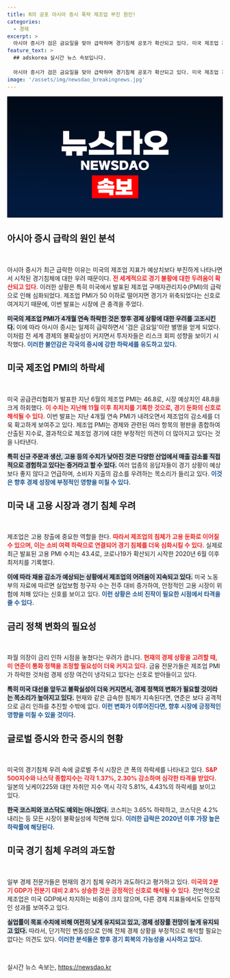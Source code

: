 ```yaml
---
title: R의 공포 아시아 증시 폭락 제조업 부진 원인!
categories:
  - 경제
excerpt: >
  아시아 증시가 검은 금요일을 맞아 급락하며 경기침체 공포가 확산되고 있다. 미국 제조업 지표 부진이 불씨가 되었고, 고용 둔화 우려도 커지고 있다. 금리 인하 필요성이 대두되는 상황에서, 시장의 불안감은 더욱 고조되고 있다.
feature_text: >
  ## adskorea 실시간 뉴스 속보입니다.

  아시아 증시가 검은 금요일을 맞아 급락하며 경기침체 공포가 확산되고 있다. 미국 제조업 지표 부진이 불씨가 되었고, 고용 둔화 우려도 커지고 있다. 금리 인하 필요성이 대두되는 상황에서, 시장의 불안감은 더욱 고조되고 있다.
image: '/assets/img/newsdao_breakingnews.jpg'
---
```


<p><img src="/assets/img/newsdao_breakingnews.jpg" alt="adskorea 속보" /></p>

<h2 data-ke-size="size26">아시아 증시 급락의 원인 분석</h2>

<p data-ke-size="size16">&nbsp;</p>

<p>아시아 증시가 최근 급락한 이유는 미국의 제조업 지표가 예상치보다 부진하게 나타나면서 시작된 경기침체에 대한 우려 때문이다. <b><span style="color: #ee2323;">전 세계적으로 경기 불황에 대한 두려움이 확산되고 있다.</span></b> 이러한 상황은 특히 미국에서 발표된 제조업 구매자관리지수(PMI)의 급락으로 인해 심화되었다. 제조업 PMI가 50 이하로 떨어지면 경기가 위축되었다는 신호로 여겨지기 때문에, 이번 발표는 시장에 큰 충격을 주었다. </p>

<p><b><span style="background-color: #21538527;">미국의 제조업 PMI가 4개월 연속 하락한 것은 향후 경제 상황에 대한 우려를 고조시킨다.</span></b> 이에 따라 아시아 증시는 일제히 급락하면서 '검은 금요일'이란 별명을 얻게 되었다. 이처럼 전 세계 경제의 불확실성이 커지면서 투자자들은 리스크 회피 성향을 보이기 시작했다. <b><span style="color: #1a5490;">이러한 불안감은 각국의 증시에 강한 하락세를 유도하고 있다.</span></b></p>

<h2 data-ke-size="size26">미국 제조업 PMI의 하락세</h2>

<p data-ke-size="size16">&nbsp;</p>

<p>미국 공급관리협회가 발표한 지난 6월의 제조업 PMI는 46.8로, 시장 예상치인 48.8을 크게 하회했다. <b><span style="color: #ee2323;">이 수치는 지난해 11월 이후 최저치를 기록한 것으로, 경기 둔화의 신호로 해석될 수 있다.</span></b> 이번 발표는 지난 4개월 연속 PMI가 내려오면서 제조업의 감소세를 더욱 확고하게 보여주고 있다. 제조업 PMI는 경제와 관련된 여러 항목의 평판을 종합하여 산출된 지수로, 결과적으로 제조업 경기에 대한 부정적인 의견이 더 많아지고 있다는 것을 나타낸다. </p>

<p><b><span style="background-color: #21538527;">특히 신규 주문과 생산, 고용 등의 수치가 낮아진 것은 다양한 산업에서 매출 감소를 직접적으로 경험하고 있다는 증거라고 할 수 있다.</span></b> 여러 업종의 응답자들이 경기 상황이 예상보다 좋지 않다고 언급하며, 소비자 지출의 감소를 우려하는 목소리가 들리고 있다. <b><span style="color: #1a5490;">이것은 향후 경제 성장에 부정적인 영향을 미칠 수 있다.</span></b></p>

<h2 data-ke-size="size26">미국 내 고용 시장과 경기 침체 우려</h2>

<p data-ke-size="size16">&nbsp;</p>

<p>제조업은 고용 창출에 중요한 역할을 한다. <b><span style="color: #ee2323;">따라서 제조업의 침체가 고용 둔화로 이어질 수 있으며, 이는 소비 여력 하락으로 연결되어 경기 침체를 더욱 심화시킬 수 있다.</span></b> 실제로 최근 발표된 고용 PMI 수치는 43.4로, 코로나19가 확산되기 시작한 2020년 6월 이후 최저치를 기록했다. </p>

<p><b><span style="background-color: #21538527;">이에 따라 채용 감소가 예상되는 상황에서 제조업의 어려움이 지속되고 있다.</span></b> 미국 노동부의 자료에 따르면 실업보험 청구자 수는 전주 대비 증가하여, 안정적인 고용 시장이 위험에 처해 있다는 신호를 보이고 있다. <b><span style="color: #1a5490;">이런 상황은 소비 진작이 필요한 시점에서 타격을 줄 수 있다.</span></b></p>

<h2 data-ke-size="size26">금리 정책 변화의 필요성</h2>

<p data-ke-size="size16">&nbsp;</p>

<p>파월 의장이 금리 인하 시점을 놓쳤다는 우려가 큽니다. <b><span style="color: #ee2323;">현재의 경제 상황을 고려할 때, 미 연준이 통화 정책을 조정할 필요성이 더욱 커지고 있다.</span></b> 금융 전문가들은 제조업 PMI가 하락한 것처럼 경제 성장 여건이 냉각되고 있다는 신호로 받아들이고 있다. </p>

<p><b><span style="background-color: #21538527;">특히 미국 대선을 앞두고 불확실성이 더욱 커지면서, 경제 정책의 변화가 필요할 것이라는 목소리가 높아지고 있다.</span></b> 현재와 같은 급속한 침체가 지속된다면, 연준은 보다 공격적으로 금리 인하를 추진할 수밖에 없다. <b><span style="color: #1a5490;">이런 변화가 이루어진다면, 향후 시장에 긍정적인 영향을 미칠 수 있을 것이다.</span></b></p>

<h2 data-ke-size="size26">글로벌 증시와 한국 증시의 현황</h2>

<p data-ke-size="size16">&nbsp;</p>

<p>미국의 경기침체 우려 속에 글로벌 주식 시장은 큰 폭의 하락세를 나타내고 있다. <b><span style="color: #ee2323;">S&amp;P 500지수와 나스닥 종합지수는 각각 1.37%, 2.30% 감소하며 심각한 타격을 받았다.</span></b> 일본의 닛케이225와 대만 자취안 지수 역시 각각 5.81%, 4.43%의 하락세를 보이고 있다. </p>

<p><b><span style="background-color: #21538527;">한국 코스피와 코스닥도 예외는 아니었다.</span></b> 코스피는 3.65% 하락하고, 코스닥은 4.2% 내리는 등 모든 시장이 불확실성에 직면해 있다. <b><span style="color: #1a5490;">이러한 급락은 2020년 이후 가장 높은 하락률에 해당된다.</span></b></p>

<h2 data-ke-size="size26">미국 경기 침체 우려의 과도함</h2>

<p data-ke-size="size16">&nbsp;</p>

<p>일부 경제 전문가들은 현재의 경기 침체 우려가 과도하다고 평가하고 있다. <b><span style="color: #ee2323;">미국의 2분기 GDP가 전분기 대비 2.8% 상승한 것은 긍정적인 신호로 해석될 수 있다.</span></b> 전반적으로 제조업은 미국 GDP에서 차지하는 비중이 크지 않으며, 다른 경제 지표들에서도 안정적인 성과를 보여주고 있다. </p>

<p><b><span style="background-color: #21538527;">실업률이 목표 수치에 비해 여전히 낮게 유지되고 있고, 경제 성장률 전망이 높게 유지되고 있다.</span></b> 따라서, 단기적인 변동성으로 인해 전체 경제 상황을 부정적으로 해석할 필요는 없다는 의견도 있다. <b><span style="color: #1a5490;">이러한 분석들은 향후 경기 회복의 가능성을 시사하고 있다.</span></b></p>

<p data-ke-size="size16">&nbsp;</p>
실시간 뉴스 속보는, <a href="https://newsdao.kr" rel="dofollow">https://newsdao.kr</a>


